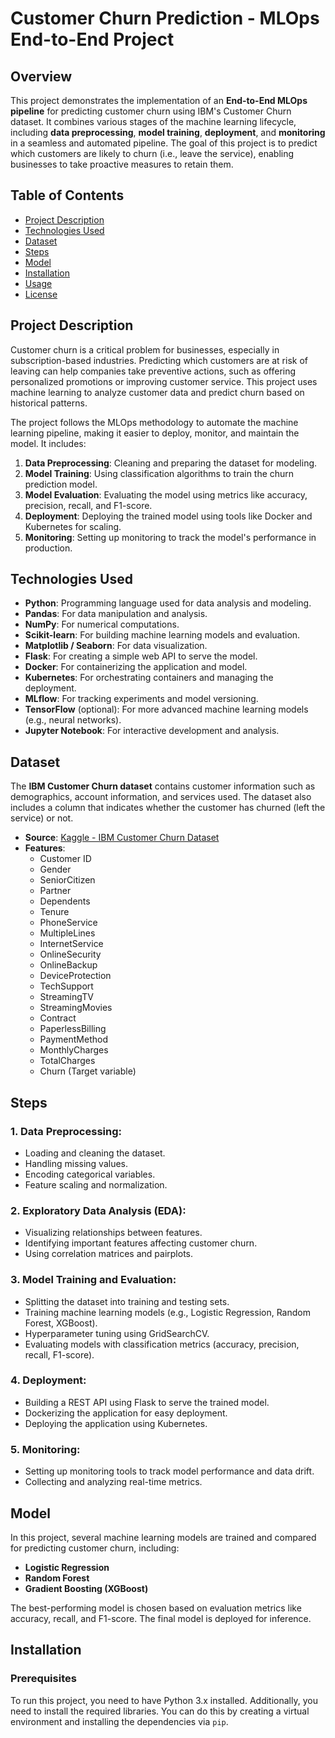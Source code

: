 # Customer Churn Prediction - MLOps End-to-End Project

## Overview

This project demonstrates the implementation of an **End-to-End MLOps pipeline** for predicting customer churn using IBM's Customer Churn dataset. It combines various stages of the machine learning lifecycle, including **data preprocessing**, **model training**, **deployment**, and **monitoring** in a seamless and automated pipeline. The goal of this project is to predict which customers are likely to churn (i.e., leave the service), enabling businesses to take proactive measures to retain them.

## Table of Contents

- [Project Description](#project-description)
- [Technologies Used](#technologies-used)
- [Dataset](#dataset)
- [Steps](#steps)
- [Model](#model)
- [Installation](#installation)
- [Usage](#usage)
- [License](#license)

## Project Description

Customer churn is a critical problem for businesses, especially in subscription-based industries. Predicting which customers are at risk of leaving can help companies take preventive actions, such as offering personalized promotions or improving customer service. This project uses machine learning to analyze customer data and predict churn based on historical patterns.

The project follows the MLOps methodology to automate the machine learning pipeline, making it easier to deploy, monitor, and maintain the model. It includes:

1. **Data Preprocessing**: Cleaning and preparing the dataset for modeling.
2. **Model Training**: Using classification algorithms to train the churn prediction model.
3. **Model Evaluation**: Evaluating the model using metrics like accuracy, precision, recall, and F1-score.
4. **Deployment**: Deploying the trained model using tools like Docker and Kubernetes for scaling.
5. **Monitoring**: Setting up monitoring to track the model's performance in production.

## Technologies Used

- **Python**: Programming language used for data analysis and modeling.
- **Pandas**: For data manipulation and analysis.
- **NumPy**: For numerical computations.
- **Scikit-learn**: For building machine learning models and evaluation.
- **Matplotlib / Seaborn**: For data visualization.
- **Flask**: For creating a simple web API to serve the model.
- **Docker**: For containerizing the application and model.
- **Kubernetes**: For orchestrating containers and managing the deployment.
- **MLflow**: For tracking experiments and model versioning.
- **TensorFlow** (optional): For more advanced machine learning models (e.g., neural networks).
- **Jupyter Notebook**: For interactive development and analysis.

## Dataset

The **IBM Customer Churn dataset** contains customer information such as demographics, account information, and services used. The dataset also includes a column that indicates whether the customer has churned (left the service) or not.

- **Source**: [Kaggle - IBM Customer Churn Dataset](https://www.kaggle.com/datasets/blastchar/telco-customer-churn)
- **Features**:
  - Customer ID
  - Gender
  - SeniorCitizen
  - Partner
  - Dependents
  - Tenure
  - PhoneService
  - MultipleLines
  - InternetService
  - OnlineSecurity
  - OnlineBackup
  - DeviceProtection
  - TechSupport
  - StreamingTV
  - StreamingMovies
  - Contract
  - PaperlessBilling
  - PaymentMethod
  - MonthlyCharges
  - TotalCharges
  - Churn (Target variable)

## Steps

### 1. **Data Preprocessing**:
   - Loading and cleaning the dataset.
   - Handling missing values.
   - Encoding categorical variables.
   - Feature scaling and normalization.

### 2. **Exploratory Data Analysis (EDA)**:
   - Visualizing relationships between features.
   - Identifying important features affecting customer churn.
   - Using correlation matrices and pairplots.

### 3. **Model Training and Evaluation**:
   - Splitting the dataset into training and testing sets.
   - Training machine learning models (e.g., Logistic Regression, Random Forest, XGBoost).
   - Hyperparameter tuning using GridSearchCV.
   - Evaluating models with classification metrics (accuracy, precision, recall, F1-score).

### 4. **Deployment**:
   - Building a REST API using Flask to serve the trained model.
   - Dockerizing the application for easy deployment.
   - Deploying the application using Kubernetes.

### 5. **Monitoring**:
   - Setting up monitoring tools to track model performance and data drift.
   - Collecting and analyzing real-time metrics.

## Model

In this project, several machine learning models are trained and compared for predicting customer churn, including:

- **Logistic Regression**
- **Random Forest**
- **Gradient Boosting (XGBoost)**

The best-performing model is chosen based on evaluation metrics like accuracy, recall, and F1-score. The final model is deployed for inference.

## Installation

### Prerequisites
To run this project, you need to have Python 3.x installed. Additionally, you need to install the required libraries. You can do this by creating a virtual environment and installing the dependencies via `pip`.


